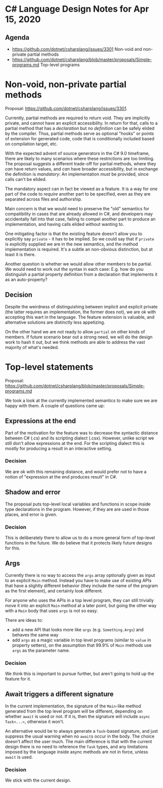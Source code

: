 ﻿# C# Language Design Notes for Apr 15, 2020

## Agenda

- https://github.com/dotnet/csharplang/issues/3301 Non-void and non-private partial methods
- https://github.com/dotnet/csharplang/blob/master/proposals/Simple-programs.md Top-level programs

# Non-void, non-private partial methods

Proposal: https://github.com/dotnet/csharplang/issues/3301.

Currently, partial methods are required to return void. They are implicitly private, and cannot have an explicit accessibility. In return for that, calls to a partial method that has a *declaration* but no *definition* can be safely elided by the compiler. Thus, partial methods serve as optional "hooks" or points of extension for generated code, code that is conditionally included based on compilation target, etc.

With the expected advent of source generators in the C# 9.0 timeframe, there are likely to many scenarios where these restrictions are too limiting. The proposal suggests a different trade-off for partial methods, where they *can* have return values, and *can* have broader accessibility, but in exchange the definition is *mandatory*: An implementation *must* be provided, since calls can't be elided.

The mandatory aspect can in fact be viewed as a feature. It is a way for one part of the code to *require* another part to be specified, even as they are separated across files and authorship.

Main concern is that we would need to preserve the "old" semantics for compatibility in cases that are already allowed in C#, and developers may accidentally fall into that case, failing to compel another part to produce an implementation, and having calls elided without wanting to.

One mitigating factor is that the existing feature doesn't allow you to explicitly say `private` - it has to be implied. So we could say that if `private` is explicitly supplied we are in the new semantics, and the method implementation is required. It's a subtle an non-obvious distinction, but at least it is there.

Another question is whether we would allow other members to be partial. We would need to work out the syntax in each case: E.g. how do you distinguish a partial property definition from a declaration that implements it as an auto-property?

## Decision

Despite the weirdness of distinguishing between implicit and explicit private (the latter requires an implementation, the former does not), we are ok with accepting this wart in the language. The feature extension is valuable, and alternative solutions are distinctly less appetizing.

On the other hand we are not ready to allow `partial` on other kinds of members. If future scenario bear out a strong need, we will do the design work to hash it out, but we think methods are able to address the vast majority of what's needed.

# Top-level statements

Proposal: https://github.com/dotnet/csharplang/blob/master/proposals/Simple-programs.md

We took a look at the currently implemented semantics to make sure we are happy with them. A couple of questions came up:

## Expressions at the end

Part of the motivation for the feature was to decrease the syntactic distance between C# (.cs) and its scripting dialect (.csx). However, unlike script we still don't allow expressions at the end. For the scripting dialect this is mostly for producing a result in an interactive setting.

### Decision

We are ok with this remaining distance, and would prefer not to have a notion of "expression at the end produces result" in C#.

## Shadow and error

The proposal puts top-level local variables and functions in scope inside type declarations in the program. However, if they are are used in those places, and error is given.

### Decision

This is deliberately there to allow us to do a more general form of top-level functions in the future. We do believe that it protects likely future designs for this.

## Args

Currently there is no way to access the `args` array optionally given as input to an explicit `Main` method. Instead you have to make use of existing APIs that have a slightly different behavior (they include the name of the program as the first element), and certainly look different.

For anyone who uses the APIs in a top level program, they can still trivially move it into an explicit `Main` method at a later point, but going the other way with a `Main` body that uses `args` is not so easy.

There are ideas to:
- add a new API that looks more like `args` (e.g. `Something.Args`) and behaves the same way
- add `args` as a magic variable in top level programs (similar to `value` in property setters), on the assumption that 99.9% of `Main` methods use `args` as the parameter name.

### Decision

We think this is important to pursue further, but aren't going to hold up the feature for it.

## Await triggers a different signature

In the current implementation, the signature of the `Main`-like method generated from the top level program will be different, depending on whether `await` is used or not. If it is, then the signature will include `async Task<...>`, otherwise it won't.

An alternative would be to always generate a `Task`-based signature, and just suppress the usual warning when no `await`s occur in the body. The choice doesn't affect the user much. The main difference is that with the current design there is no need to reference the `Task` types, and any limitations imposed by the language inside async methods are not in force, unless `await` is used.

### Decision

We stick with the current design.
